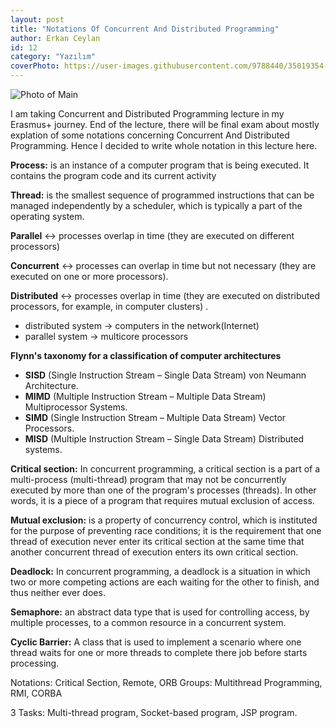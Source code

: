 ```yaml
---
layout: post
title: "Notations Of Concurrent And Distributed Programming"
author: Erkan Ceylan
id: 12
category: "Yazılım"
coverPhoto: https://user-images.githubusercontent.com/9788440/35019354-baf8e6fa-fb26-11e7-84b2-a9dc5a5792e0.png
---
```


![Photo of Main](https://user-images.githubusercontent.com/9788440/35019354-baf8e6fa-fb26-11e7-84b2-a9dc5a5792e0.png)

I am taking Concurrent and Distributed Programming lecture in my Erasmus+ journey. End of the lecture, there will be final exam
about mostly explation of some notations concerning Concurrent And Distributed Programming. Hence I decided to write whole
notation in this lecture here. 

__Process:__ is an instance of a computer program that is being executed. It contains the program code and its current activity

__Thread:__ is the smallest sequence of programmed instructions that can be managed independently by a scheduler, which is typically a part of the operating system.

__Parallel__ ↔ processes overlap in time (they are executed on different processors)

__Concurrent__ ↔ processes can overlap in time but not necessary (they are executed on one or more processors).

__Distributed__ ↔ processes overlap in time (they are executed on
distributed processors, for example, in
computer clusters) .


* distributed system → computers in the network(Internet)
* parallel system → multicore processors


__Flynn's taxonomy for a classification of computer
architectures__

* __SISD__ (Single Instruction Stream – Single Data Stream)
von Neumann Architecture.
* __MIMD__ (Multiple Instruction Stream – Multiple Data Stream)
Multiprocessor Systems.
* __SIMD__ (Single Instruction Stream – Multiple Data Stream)
Vector Processors.
* __MISD__ (Multiple Instruction Stream – Single Data Stream)
Distributed systems.


__Critical section:__ In concurrent programming, a critical section is a part of a multi-process (multi-thread) program that may not be concurrently executed by more than one of the program's processes (threads). In other words, it is a piece of a program that requires mutual exclusion of access.

__Mutual exclusion:__ is a property of concurrency control, which is instituted for the purpose of preventing race conditions; it is the requirement that one thread of execution never enter its critical section at the same time that another concurrent thread of execution enters its own critical section.

__Deadlock:__ In concurrent programming, a deadlock is a situation in which two or
more competing actions are each waiting for the other to finish, and
thus neither ever does.

__Semaphore:__ an abstract data type that is used for controlling access, by multiple processes, to a common resource in a concurrent system.

__Cyclic Barrier:__  A class that is used to implement a scenario where one thread waits for one or more threads to complete there job before starts processing.


Notations: Critical Section, Remote, ORB
Groups: Multithread Programming, RMI, CORBA

3 Tasks: Multi-thread program, Socket-based program, JSP program.
